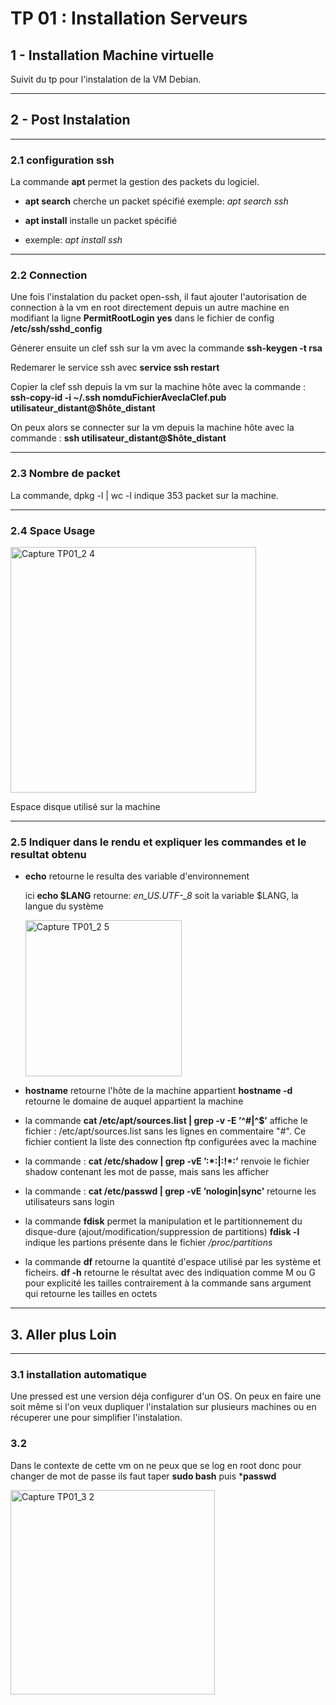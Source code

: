 # TP 01 : Installation Serveurs

## 1 - Installation Machine virtuelle
Suivit du tp pour l'instalation de la VM Debian.
_____
## 2 - Post Instalation
___________________
### 2.1 configuration ssh
La commande **apt** permet la gestion des packets du logiciel.

 - **apt search** cherche un packet spécifié 
exemple: *apt search ssh*

 - **apt install** installe un packet spécifié
 - exemple:  *apt install ssh*
_____________
 ### 2.2 Connection

Une fois l'instalation du packet open-ssh, il faut ajouter l'autorisation de connection à la vm en root directement depuis un autre machine en modifiant la ligne **PermitRootLogin yes** dans le fichier de config **/etc/ssh/sshd_config**

Génerer ensuite un clef ssh sur la vm 
avec la commande **ssh-keygen -t rsa**

Redemarer le service ssh avec **service ssh restart**

Copier la clef ssh depuis la vm sur la machine hôte avec la commande :
 **ssh-copy-id -i ~/.ssh nomduFichierAveclaClef.pub utilisateur_distant@$hôte_distant**

On peux alors se connecter sur la vm depuis la machine hôte avec la commande 
: **ssh utilisateur_distant@$hôte_distant**
______________________________
 ### 2.3 Nombre de packet
La commande, dpkg -l | wc -l indique 353 packet sur la machine.
__________________________
 ### 2.4 Space Usage
<img width="393" alt="Capture TP01_2 4" src="https://user-images.githubusercontent.com/39912074/194924044-ee85577e-ff60-4135-971e-93f8718d099c.PNG">

Espace disque utilisé sur la machine
_____________________________

### 2.5 Indiquer dans le rendu et expliquer les commandes et le resultat obtenu

- **echo** retourne le resulta des variable d'environnement
  
   ici **echo $LANG** retourne: *en_US.UTF-_8* soit la variable $LANG, la langue du système

  <img width="250" alt="Capture TP01_2 5" src="https://user-images.githubusercontent.com/39912074/194923473-ddd03648-04a3-40f4-abe8-d076968a1621.PNG">

- **hostname** retourne l'hôte de la machine appartient
  **hostname -d** retourne le domaine de auquel appartient la machine

- la commande **cat /etc/apt/sources.list | grep -v -E ’^#|^$’**  affiche le fichier : /etc/apt/sources.list sans les lignes en commentaire "#". Ce fichier contient la liste des connection ftp configurées avec la machine

- la commande : **cat /etc/shadow | grep -vE ’:\*:|:!\*:’** renvoie le fichier shadow contenant les mot de passe, mais sans les afficher
- la commande : **cat /etc/passwd | grep -vE ’nologin|sync’** retourne les utilisateurs sans login

- la commande **fdisk** permet la manipulation et le partitionnement du disque-dure (ajout/modification/suppression de partitions)
  **fdisk -l** indique les partions présente dans le fichier */proc/partitions*

- la commande **df** retourne la quantité d'espace utilisé par les système et ficheirs. 
**df -h** retourne le résultat avec des indiquation comme M ou G  pour explicité les tailles contrairement à la commande sans argument qui retourne les tailles en octets

_____

## 3. Aller plus Loin
___
### 3.1 installation automatique

Une pressed est une version déja configurer d'un OS. On peux en faire une soit même si l'on veux dupliquer l'instalation sur plusieurs machines ou en récuperer une pour simplifier l'instalation.

### 3.2
Dans le contexte de cette vm on ne peux que se log en root donc pour changer de mot de passe ils faut taper **sudo bash** puis ***passwd**

<img width="327" alt="Capture TP01_3 2" src="https://user-images.githubusercontent.com/39912074/194931548-bb77ecb8-1041-4794-a0a6-71518b33b3de.PNG">



